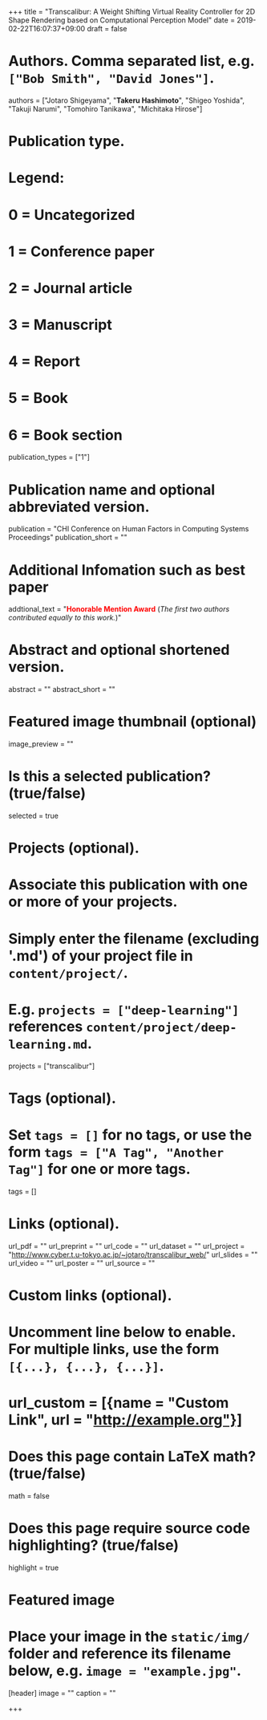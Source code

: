 +++
title = "Transcalibur: A Weight Shifting Virtual Reality Controller for 2D Shape Rendering based on Computational Perception Model"
date = 2019-02-22T16:07:37+09:00
draft = false

# Authors. Comma separated list, e.g. `["Bob Smith", "David Jones"]`.
authors = ["Jotaro Shigeyama", "**Takeru Hashimoto**", "Shigeo Yoshida", "Takuji Narumi", "Tomohiro Tanikawa", "Michitaka Hirose"]

# Publication type.
# Legend:
# 0 = Uncategorized
# 1 = Conference paper
# 2 = Journal article
# 3 = Manuscript
# 4 = Report
# 5 = Book
# 6 = Book section
publication_types = ["1"]

# Publication name and optional abbreviated version.
publication = "CHI Conference on Human Factors in Computing Systems Proceedings"
publication_short = ""

# Additional Infomation such as best paper 
addtional_text = "<font color='Red'>**Honorable Mention Award**</font> (*The first two authors contributed equally to this work.*)"

# Abstract and optional shortened version.
abstract = ""
abstract_short = ""

# Featured image thumbnail (optional)
image_preview = ""

# Is this a selected publication? (true/false)
selected = true

# Projects (optional).
#   Associate this publication with one or more of your projects.
#   Simply enter the filename (excluding '.md') of your project file in `content/project/`.
#   E.g. `projects = ["deep-learning"]` references `content/project/deep-learning.md`.
projects = ["transcalibur"]

# Tags (optional).
#   Set `tags = []` for no tags, or use the form `tags = ["A Tag", "Another Tag"]` for one or more tags.
tags = []

# Links (optional).
url_pdf = ""
url_preprint = ""
url_code = ""
url_dataset = ""
url_project = "http://www.cyber.t.u-tokyo.ac.jp/~jotaro/transcalibur_web/"
url_slides = ""
url_video = ""
url_poster = ""
url_source = ""

# Custom links (optional).
#   Uncomment line below to enable. For multiple links, use the form `[{...}, {...}, {...}]`.
# url_custom = [{name = "Custom Link", url = "http://example.org"}]

# Does this page contain LaTeX math? (true/false)
math = false

# Does this page require source code highlighting? (true/false)
highlight = true

# Featured image
# Place your image in the `static/img/` folder and reference its filename below, e.g. `image = "example.jpg"`.
[header]
image = ""
caption = ""

+++
